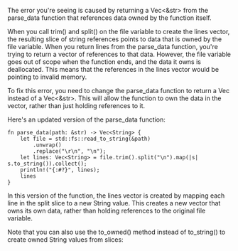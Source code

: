 The error you're seeing is caused by returning a Vec<&str> from the parse_data function that references data owned by the function itself.

When you call trim() and split() on the file variable to create the lines vector, the resulting slice of string references points to data that is owned by the file variable. When you return lines from the parse_data function, you're trying to return a vector of references to that data. However, the file variable goes out of scope when the function ends, and the data it owns is deallocated. This means that the references in the lines vector would be pointing to invalid memory.

To fix this error, you need to change the parse_data function to return a Vec<String> instead of a Vec<&str>. This will allow the function to own the data in the vector, rather than just holding references to it.

Here's an updated version of the parse_data function:

```
fn parse_data(path: &str) -> Vec<String> {
    let file = std::fs::read_to_string(&path)
        .unwrap()
        .replace("\r\n", "\n");
    let lines: Vec<String> = file.trim().split("\n").map(|s| s.to_string()).collect();
    println!("{:#?}", lines);
    lines
}
```

In this version of the function, the lines vector is created by mapping each line in the split slice to a new String value. This creates a new vector that owns its own data, rather than holding references to the original file variable.

Note that you can also use the to_owned() method instead of to_string() to create owned String values from slices:
